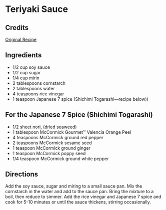 # Teriyaki Sauce

## Credits

[Original Recipe](http://www.foodiecrush.com/teriyaki-chicken-rice-bowls "http://www.foodiecrush.com/teriyaki-chicken-rice-bowls")

## Ingredients

- 1/2 cup soy sauce
- 1/2 cup sugar
- 1/4 cup mirin
- 2 tablespoons cornstarch
- 2 tablespoons water
- 4 teaspoons rice vinegar
- 1 teaspoon Japanese 7 spice (Shichimi Togarashi—recipe below))

## For the Japanese 7 Spice (Shichimi Togarashi)
- 1/2 sheet nori, (dried seaweed)
- 1 tablespoon McCormick Gourmet™ Valencia Orange Peel
- 4 teaspoons McCormick ground red pepper
- 2 teaspoons McCormick sesame seed
- 1 teaspoon McCormick ground ginger
- 1 teaspoon McCormick poppy seed
- 1/4 teaspoon McCormick ground white pepper

## Directions

Add the soy sauce, sugar and miring to a small sauce pan. Mix the cornstarch in the water and add to the sauce pan. Bring the mixture to a boil, then reduce to simmer. Add the rice vinegar and Japanese 7 spice and cook for 5-10 minutes or until the sauce thickens, stirring occasionally.

